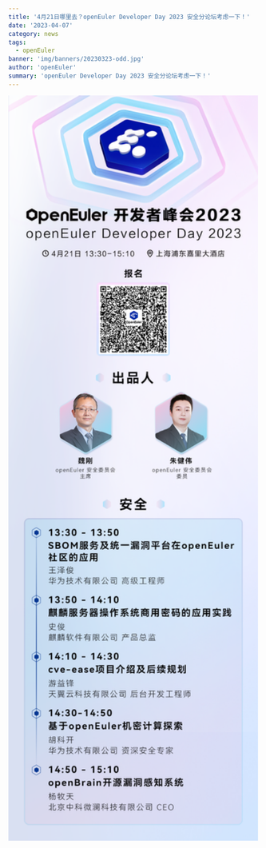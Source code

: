 ```yaml
---
title: '4月21日哪里去？openEuler Developer Day 2023 安全分论坛考虑一下！'
date: '2023-04-07'
category: news
tags:
  - openEuler
banner: 'img/banners/20230323-odd.jpg'
author: 'openEuler'
summary: 'openEuler Developer Day 2023 安全分论坛考虑一下！'
---
```



<img src="./1.png" width="500" >